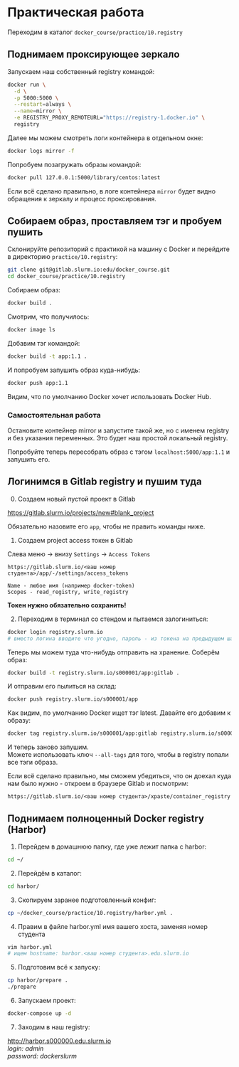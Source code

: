 # Практическая работа

Переходим в каталог `docker_course/practice/10.registry`

## Поднимаем проксирующее зеркало

Запускаем наш собственный registry командой:

```bash
docker run \
  -d \
  -p 5000:5000 \
  --restart=always \
  --name=mirror \
  -e REGISTRY_PROXY_REMOTEURL="https://registry-1.docker.io" \
  registry
```

Далее мы можем смотреть логи контейнера в отдельном окне:

```bash
docker logs mirror -f
```

Попробуем позагружать образы командой:

```bash
docker pull 127.0.0.1:5000/library/centos:latest
```

Если всё сделано правильно, в логе контейнера `mirror` будет видно обращения к зеркалу и процесс проксирования.

## Собираем образ, проставляем тэг и пробуем пушить

Склонируйте репозиторий с практикой на машину с Docker и перейдите в директорию `practice/10.registry`:

```bash
git clone git@gitlab.slurm.io:edu/docker_course.git
cd docker_course/practice/10.registry
```

Собираем образ:

```bash
docker build .
```

Смотрим, что получилось:

```bash
docker image ls
```

Добавим тэг командой:

```bash
docker build -t app:1.1 .
```

И попробуем запушить образ куда-нибудь:

```bash
docker push app:1.1
```

Видим, что по умолчанию Docker хочет использовать Docker Hub.

### Самостоятельная работа

Остановите контейнер mirror и запустите такой же, но с именем registry и без указания переменных. Это будет наш простой локальный registry.

Попробуйте теперь пересобрать образ с тэгом `localhost:5000/app:1.1` и запушить его.

## Логинимся в Gitlab registry и пушим туда

0. Создаем новый пустой проект в Gitlab

https://gitlab.slurm.io/projects/new#blank_project

Обязательно назовите его `app`, чтобы не править команды ниже.

1. Создаем project access токен в Gitlab

Слева меню -> внизу `Settings` -> `Access Tokens`

```url
https://gitlab.slurm.io/<ваш номер студента>/app/-/settings/access_tokens

Name - любое имя (например docker-token)
Scopes - read_registry, write_registry
```

**Токен нужно обязательно сохранить!**

2. Переходим в терминал со стендом и пытаемся залогиниться:

```bash
docker login registry.slurm.io
# вместо логина вводите что угодно, пароль - из токена на предыдущем шаге
```

Теперь мы можем туда что-нибудь отправить на хранение.
Соберём образ:

```bash
docker build -t registry.slurm.io/s000001/app:gitlab .
```

И отправим его пылиться на склад:

```bash
docker push registry.slurm.io/s000001/app
```

Как видим, по умолчанию Docker ищет тэг latest.
Давайте его добавим к образу:

```bash
docker tag registry.slurm.io/s000001/app:gitlab registry.slurm.io/s000001/app:latest
```

И теперь заново запушим.<br>
Можете использовать ключ `--all-tags` для того, чтобы в registry попали все тэги образа.

Если всё сделано правильно, мы сможем убедиться, что он доехал куда нам было нужно - откроем в браузере Gitlab и посмотрим:

```url
https://gitlab.slurm.io/<ваш номер студента>/xpaste/container_registry
```

## Поднимаем полноценный Docker registry (Harbor)

1. Перейдем в домашнюю папку, где уже лежит папка с harbor:

```bash
cd ~/
```

2. Перейдём в каталог:

```bash
cd harbor/
```

3. Скопируем заранее подготовленный конфиг:

```bash
cp ~/docker_course/practice/10.registry/harbor.yml .
```

4. Правим в файле harbor.yml имя вашего хоста, заменяя номер студента

```bash
vim harbor.yml
# ищем hostname: harbor.<ваш номер студента>.edu.slurm.io
```

5. Подготовим всё к запуску:

```bash
cp harbor/prepare .
./prepare
```

6. Запускаем проект:

```bash
docker-compose up -d
```

7. Заходим в наш registry:

http://harbor.s000000.edu.slurm.io <br>
*login: admin <br>*
*password: dockerslurm*
